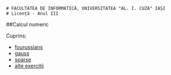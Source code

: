 ```
# FACULTATEA DE INFORMATICĂ, UNIVERSITATEA "AL. I. CUZA" IAȘI
# Licență - Anul III
```

##Calcul numeric

Cuprins:

- [fourussians](fourussians)
- [gauss](gauss)
- [sparse](sparse)
- [alte exerciții](scripts)
